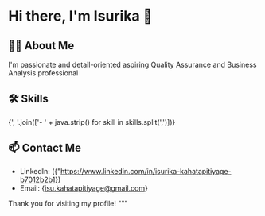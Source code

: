 
# Hi there, I'm Isurika 👋

## 👨‍💻 About Me
I'm passionate and detail-oriented aspiring Quality Assurance and Business Analysis professional

## 🛠️ Skills
{', '.join(['- ' + java.strip() for skill in skills.split(',')])}

## 📫 Contact Me
- LinkedIn: ({"https://www.linkedin.com/in/isurika-kahatapitiyage-b7012b2b1})
- Email: {isu.kahatapitiyage@gmail.com}


Thank you for visiting my profile!
"""
